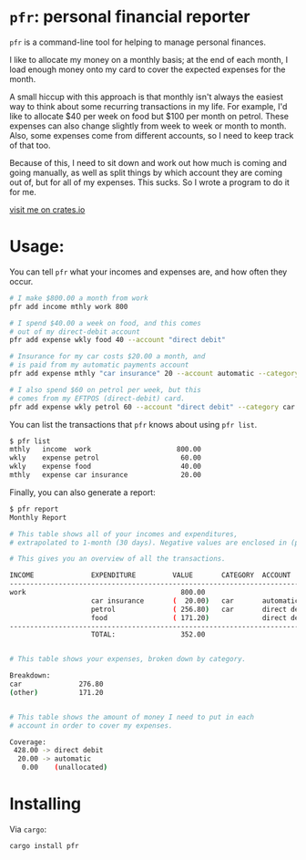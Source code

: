 # `pfr`: personal financial reporter

`pfr` is a command-line tool for helping to manage personal finances.

I like to allocate my money on a monthly basis; at the end of each month, I 
load enough money onto my card to cover the expected expenses for the month.

A small hiccup with this approach is that monthly isn't always the easiest way
to think about some recurring transactions in my life. For example, I'd like to
allocate $40 per week on food but $100 per month on petrol. These expenses can
also change slightly from week to week or month to month. Also, some expenses
come from different accounts, so I need to keep track of that too.

Because of this, I need to sit down and work out how much is coming and going
manually, as well as split things by which account they are coming out of, but
for all of my expenses. This sucks. So I wrote a program to do it for me.

[visit me on crates.io](https://crates.io/crates/pfr)


# Usage:

You can tell `pfr` what your incomes and expenses are, and how often they occur.

```bash
# I make $800.00 a month from work
pfr add income mthly work 800 

# I spend $40.00 a week on food, and this comes
# out of my direct-debit account
pfr add expense wkly food 40 --account "direct debit"

# Insurance for my car costs $20.00 a month, and
# is paid from my automatic payments account
pfr add expense mthly "car insurance" 20 --account automatic --category car

# I also spend $60 on petrol per week, but this
# comes from my EFTPOS (direct-debit) card.
pfr add expense wkly petrol 60 --account "direct debit" --category car

```

You can list the transactions that `pfr` knows about using `pfr list`.

```bash
$ pfr list
mthly	income	work                	 800.00
wkly	expense	petrol              	  60.00
wkly	expense	food                	  40.00
mthly	expense	car insurance       	  20.00
```

Finally, you can also generate a report:

```bash
$ pfr report
Monthly Report

# This table shows all of your incomes and expenditures,
# extrapolated to 1-month (30 days). Negative values are enclosed in (parentheses).

# This gives you an overview of all the transactions.

INCOME              EXPENDITURE         VALUE       CATEGORY  ACCOUNT 
-----------------------------------------------------------------------
work                                      800.00                      
                    car insurance       (  20.00)   car       automatic
                    petrol              ( 256.80)   car       direct debit
                    food                ( 171.20)             direct debit
-----------------------------------------------------------------------
                    TOTAL:                352.00                      


# This table shows your expenses, broken down by category.

Breakdown:
car              276.80
(other)          171.20


# This table shows the amount of money I need to put in each
# account in order to cover my expenses.

Coverage:
 428.00 -> direct debit
  20.00 -> automatic 
   0.00    (unallocated)
```

# Installing

Via `cargo`:

```bash
cargo install pfr
```

